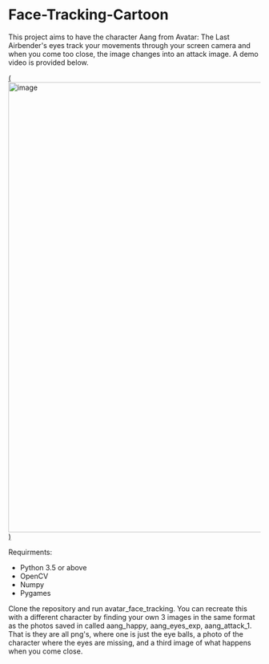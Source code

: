 # Face-Tracking-Cartoon
This project aims to have the character Aang from Avatar: The Last Airbender's eyes track your movements through your screen camera and when you come too close, the image changes into an attack image. A demo video is provided below.

[(<img width="899" alt="image" src="https://github.com/sziaa/Face-Tracking-Cartoon/assets/143029165/a360bdad-33ba-4ca5-9861-8e0e55aaeeeb">)](https://www.youtube.com/watch?v=ZF__6LuY3GM&ab_channel=SehrishZia)

Requirments:

- Python 3.5 or above
- OpenCV
- Numpy
- Pygames

Clone the repository and run avatar_face_tracking. You can recreate this with a different character by finding your own 3 images in the same format as the photos saved in called aang_happy, aang_eyes_exp, aang_attack_1. That is they are all png's, where one is just the eye balls, a photo of the character where the eyes are missing, and a third image of what happens when you come close.
